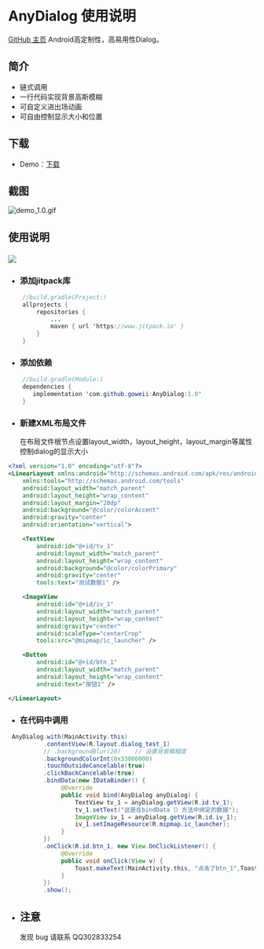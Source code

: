 # AnyDialog 使用说明

[GitHub 主页](https://github.com/goweii/SwipeDragTreeRecyclerView)
Android高定制性，高易用性Dialog。

## **简介**

- 链式调用
- 一行代码实现背景高斯模糊
- 可自定义进出场动画
- 可自由控制显示大小和位置

## **下载**

- Demo：[下载](https://github.com/goweii/AnyDialog/releases/download/1.0/AnyDialog-demo-1.0.apk)

## **截图**

![demo_1.0.gif](https://upload-images.jianshu.io/upload_images/9231307-e7293e56ef59d69d.gif?imageMogr2/auto-orient/strip)

## **使用说明**

### [![](https://www.jitpack.io/v/goweii/AnyDialog.svg)](https://www.jitpack.io/#goweii/AnyDialog)

- ### 添加jitpack库
```java
    //build.gradle(Project:)
    allprojects {
        repositories {
            ...
            maven { url 'https://www.jitpack.io' }
        }
    }
```

- ### 添加依赖
```java
    //build.gradle(Module:)
    dependencies {
       implementation 'com.github.goweii:AnyDialog:1.0'
    }
```
- ### **新建XML布局文件**

  在布局文件根节点设置layout_width，layout_height，layout_margin等属性控制dialog的显示大小

```xml
<?xml version="1.0" encoding="utf-8"?>
<LinearLayout xmlns:android="http://schemas.android.com/apk/res/android"
    xmlns:tools="http://schemas.android.com/tools"
    android:layout_width="match_parent"
    android:layout_height="wrap_content"
    android:layout_margin="20dp"
    android:background="@color/colorAccent"
    android:gravity="center"
    android:orientation="vertical">

    <TextView
        android:id="@+id/tv_1"
        android:layout_width="match_parent"
        android:layout_height="wrap_content"
        android:background="@color/colorPrimary"
        android:gravity="center"
        tools:text="测试数据1" />

    <ImageView
        android:id="@+id/iv_1"
        android:layout_width="match_parent"
        android:layout_height="wrap_content"
        android:gravity="center"
        android:scaleType="centerCrop"
        tools:src="@mipmap/ic_launcher" />

    <Button
        android:id="@+id/btn_1"
        android:layout_width="match_parent"
        android:layout_height="wrap_content"
        android:text="按钮1" />

</LinearLayout>
```
- ### **在代码中调用**

```java
 AnyDialog.with(MainActivity.this)
          .contentView(R.layout.dialog_test_1)
          // .backgroundBlur(20)	// 设置背景模糊度
          .backgroundColorInt(0x33000000)
          .touchOutsideCancelable(true)
          .clickBackCancelable(true)
          .bindData(new IDataBinder() {
               @Override
               public void bind(AnyDialog anyDialog) {
                   TextView tv_1 = anyDialog.getView(R.id.tv_1);
                   tv_1.setText("这是在bindData（）方法中绑定的数据");
                   ImageView iv_1 = anyDialog.getView(R.id.iv_1);
                   iv_1.setImageResource(R.mipmap.ic_launcher);
               }
          })
          .onClick(R.id.btn_1, new View.OnClickListener() {
               @Override
               public void onClick(View v) {
                   Toast.makeText(MainActivity.this, "点击了btn_1",Toast.LENGTH_SHORT).show();
               }
          })
          .show();
```

- ## **注意**

     发现 bug 请联系 QQ302833254